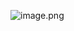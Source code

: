 ![image.png](https://cdn.jsdelivr.net/gh/zzkdm888/note-gen-image-sync@main/2025-08/a27e8784-97ab-42fb-9b71-35c888b206a1.png)

<br>
